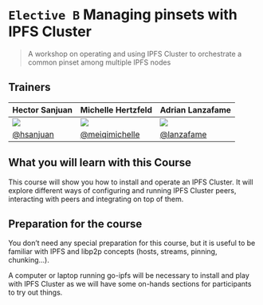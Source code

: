 # `Elective B` Managing pinsets with IPFS Cluster

> A workshop on operating and using IPFS Cluster to orchestrate a common pinset among multiple IPFS nodes

## Trainers

| **Hector Sanjuan**                                    	| **Michelle Hertzfeld**                                	| **Adrian Lanzafame**                                  	|
|-------------------------------------------------------	|-------------------------------------------------------	|-------------------------------------------------------	|
| ![](https://avatars1.githubusercontent.com/u/1027022) 	| ![](https://avatars1.githubusercontent.com/u/4827522) 	| ![](https://avatars3.githubusercontent.com/u/5924712) 	|
| [@hsanjuan](https://github.com/hsanjuan)              	| [@meiqimichelle](https://github.com/meiqimichelle)    	| [@lanzafame](https://github.com/lanzafame)            	|

## What you will learn with this Course

This course will show you how to install and operate an IPFS Cluster. It will explore different ways of configuring and running IPFS Cluster peers, interacting with peers and integrating on top of them.

## Preparation for the course

You don’t need any special preparation for this course, but it is useful to be familiar with IPFS and libp2p concepts (hosts, streams, pinning, chunking...).

A computer or laptop running go-ipfs will be necessary to install and play with IPFS Cluster as we will have some on-hands sections for participants to try out things.
